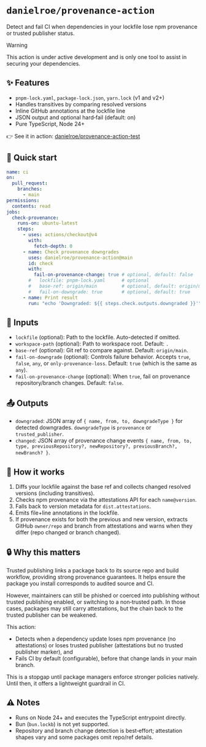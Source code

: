 # `danielroe/provenance-action`

Detect and fail CI when dependencies in your lockfile lose npm provenance or trusted publisher status.

> [!WARNING]
> This action is under active development and is only one tool to assist in securing your dependencies.

## ✨ Features
- `pnpm-lock.yaml`, `package-lock.json`, `yarn.lock` (v1 and v2+)
- Handles transitives by comparing resolved versions
- Inline GitHub annotations at the lockfile line
- JSON output and optional hard‑fail (default: on)
- Pure TypeScript, Node 24+

👉 See it in action: [danielroe/provenance-action-test](https://github.com/danielroe/provenance-action-test)

## 🚀 Quick start
```yaml
name: ci
on:
  pull_request:
    branches:
      - main
permissions:
  contents: read
jobs:
  check-provenance:
    runs-on: ubuntu-latest
    steps:
      - uses: actions/checkout@v4
        with:
          fetch-depth: 0
      - name: Check provenance downgrades
        uses: danielroe/provenance-action@main
        id: check
        with:
          fail-on-provenance-change: true # optional, default: false
        #   lockfile: pnpm-lock.yaml      # optional
        #   base-ref: origin/main         # optional, default: origin/main
        #   fail-on-downgrade: true       # optional, default: true
      - name: Print result
        run: "echo 'Downgraded: ${{ steps.check.outputs.downgraded }}'"
```

## 🔧 Inputs
- `lockfile` (optional): Path to the lockfile. Auto-detected if omitted.
- `workspace-path` (optional): Path to workspace root. Default: `.`
- `base-ref` (optional): Git ref to compare against. Default: `origin/main`.
- `fail-on-downgrade` (optional): Controls failure behavior. Accepts `true`, `false`, `any`, or `only-provenance-loss`. Default: `true` (which is the same as `any`).
- `fail-on-provenance-change` (optional): When `true`, fail on provenance repository/branch changes. Default: `false`.

## 📤 Outputs
- `downgraded`: JSON array of `{ name, from, to, downgradeType }` for detected downgrades. `downgradeType` is `provenance` or `trusted_publisher`.
- `changed`: JSON array of provenance change events `{ name, from, to, type, previousRepository?, newRepository?, previousBranch?, newBranch? }`.

## 🧠 How it works
1. Diffs your lockfile against the base ref and collects changed resolved versions (including transitives).
2. Checks npm provenance via the attestations API for each `name@version`.
3. Falls back to version metadata for `dist.attestations`.
4. Emits file+line annotations in the lockfile.
5. If provenance exists for both the previous and new version, extracts GitHub `owner/repo` and branch from attestations and warns when they differ (repo changed or branch changed).

## 🔒 Why this matters
Trusted publishing links a package back to its source repo and build workflow, providing strong provenance guarantees. It helps ensure the package you install corresponds to audited source and CI.

However, maintainers can still be phished or coerced into publishing without trusted publishing enabled, or switching to a non‑trusted path. In those cases, packages may still carry attestations, but the chain back to the trusted publisher can be weakened.

This action:
- Detects when a dependency update loses npm provenance (no attestations) or loses trusted publisher (attestations but no trusted publisher marker), and
- Fails CI by default (configurable), before that change lands in your main branch.

This is a stopgap until package managers enforce stronger policies natively. Until then, it offers a lightweight guardrail in CI.

## ⚠️ Notes
- Runs on Node 24+ and executes the TypeScript entrypoint directly.
- Bun (`bun.lockb`) is not yet supported.
 - Repository and branch change detection is best‑effort; attestation shapes vary and some packages omit repo/ref details.
